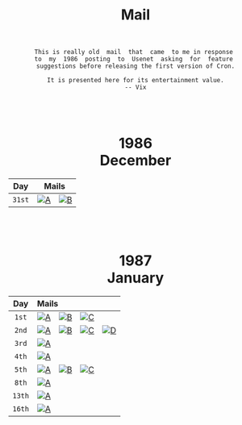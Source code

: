
<div align = center>

# Mail

  <br>
  
```
This is really old  mail  that  came  to me in response 
to  my  1986  posting  to  Usenet  asking  for  feature 
suggestions before releasing the first version of Cron.

It is presented here for its entertainment value.
-- Vix
```

<br>
<br>

# 1986 <br>December

| Day | Mails |
|:---:|:-----:|
| `31st` | [![A]][1986 / 12 / 31 / A]   [![B]][1986 / 12 / 31 / B]

<br>
<br>

# 1987 <br> January

|  Day  | Mails
|:-----:|:-----
| `1st` | [![A]][1987 / 01 / 01 / A]   [![B]][1987 / 01 / 01 / B]   [![C]][1987 / 01 / 01 / C]
| `2nd` | [![A]][1987 / 01 / 02 / A]   [![B]][1987 / 01 / 02 / B]   [![C]][1987 / 01 / 02 / C]   [![D]][1987 / 01 / 02 / D]
| `3rd` | [![A]][1987 / 01 / 03 / A]
| `4th` | [![A]][1987 / 01 / 04 / A]
| `5th` | [![A]][1987 / 01 / 05 / A]   [![B]][1987 / 01 / 05 / B]   [![C]][1987 / 01 / 05 / C]
| `8th` | [![A]][1987 / 01 / 08 / A]
| `13th` | [![A]][1987 / 01 / 13 / A]
| `16th` | [![A]][1987 / 01 / 16 / A]

</div>

<br>


<!--------------------------------{ Mails }------------------------------------>

[1986 / 12 / 31 / A]: Mails/1986%20December%2031st%20A.md
[1986 / 12 / 31 / B]: Mails/1986%20December%2031st%20B.md

[1987 / 01 / 01 / A]: Mails/1987%20January%201st%20A.md
[1987 / 01 / 01 / B]: Mails/1987%20January%201st%20B.md
[1987 / 01 / 01 / C]: Mails/1987%20January%201st%20C.md

[1987 / 01 / 02 / A]: Mails/1987%20January%202nd%20A.md
[1987 / 01 / 02 / B]: Mails/1987%20January%202nd%20B.md
[1987 / 01 / 02 / C]: Mails/1987%20January%202nd%20C.md
[1987 / 01 / 02 / D]: Mails/1987%20January%202nd%20D.md

[1987 / 01 / 03 / A]: Mails/1987%20January%203rd.md

[1987 / 01 / 04 / A]: Mails/1987%20January%204th.md

[1987 / 01 / 05 / A]: Mails/1987%20January%205th%20A.md
[1987 / 01 / 05 / B]: Mails/1987%20January%205th%20B.md
[1987 / 01 / 05 / C]: Mails/1987%20January%205th%20C.md

[1987 / 01 / 08 / A]: Mails/1987%20January%208th.md

[1987 / 01 / 13 / A]: Mails/1987%20January%2013th.md

[1987 / 01 / 16 / A]: Mails/1987%20January%2016th.md


<!---------------------------------{ Buttons }--------------------------------->

[A]: https://img.shields.io/badge/A-2478b5?style=for-the-badge
[B]: https://img.shields.io/badge/B-red?style=for-the-badge
[C]: https://img.shields.io/badge/C-green?style=for-the-badge
[D]: https://img.shields.io/badge/D-yellow?style=for-the-badge






